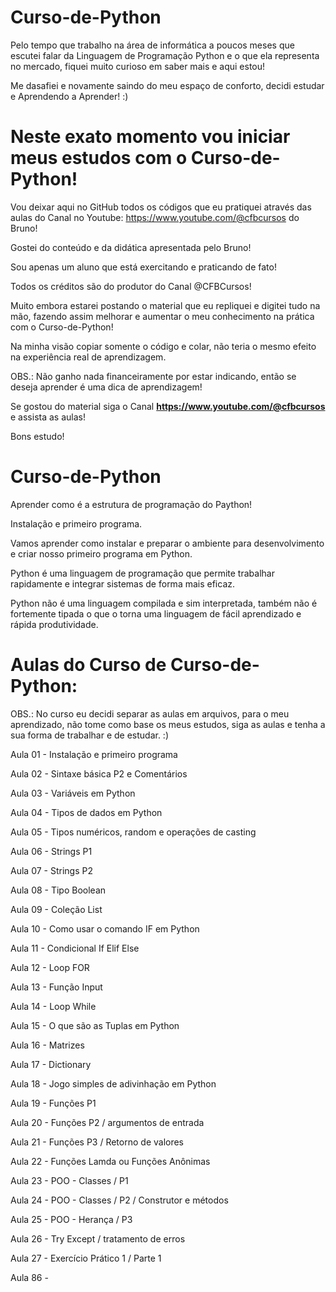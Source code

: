 # Curso-de-Python
Pelo tempo que trabalho na área de informática a poucos meses que escutei falar da Linguagem de Programação Python e o que ela representa no mercado, fiquei muito curioso em saber mais e aqui estou!

Me dasafiei e novamente saindo do meu espaço de conforto, decidi estudar e Aprendendo a Aprender! :)

# Neste exato momento vou iniciar meus estudos com o Curso-de-Python!
Vou deixar aqui no GitHub todos os códigos que eu pratiquei através das aulas do Canal no Youtube: https://www.youtube.com/@cfbcursos do Bruno!

Gostei do conteúdo e da didática apresentada pelo Bruno!

Sou apenas um aluno que está exercitando e praticando de fato!

Todos os créditos são do produtor do Canal @CFBCursos!

Muito embora estarei postando o material que eu repliquei e digitei tudo na mão, fazendo assim melhorar e aumentar o meu conhecimento na prática com o Curso-de-Python!

Na minha visão copiar somente o código e colar, não teria o mesmo efeito na experiência real de aprendizagem.

OBS.: Não ganho nada financeiramente por estar indicando, então se deseja aprender é uma dica de aprendizagem!

Se gostou do material siga o Canal **https://www.youtube.com/@cfbcursos** e assista as aulas!

Bons estudo!

# Curso-de-Python
Aprender como é a estrutura de programação do Paython!

Instalação e primeiro programa.

Vamos aprender como instalar e preparar o ambiente para desenvolvimento e criar nosso primeiro programa em Python.

Python é uma linguagem de programação que permite trabalhar rapidamente e integrar sistemas de forma mais eficaz.

Python não é uma linguagem compilada e sim interpretada, também não é fortemente tipada o que o torna uma linguagem de fácil aprendizado e rápida produtividade.

# Aulas do Curso de Curso-de-Python:

OBS.: No curso eu decidi separar as aulas em arquivos, para o meu aprendizado, não tome como base os meus estudos, siga as aulas e tenha a sua forma de trabalhar e de estudar. :)

Aula 01 - Instalação e primeiro programa

Aula 02 - Sintaxe básica P2 e Comentários

Aula 03 - Variáveis em Python

Aula 04 - Tipos de dados em Python

Aula 05 - Tipos numéricos, random e operações de casting

Aula 06 - Strings P1

Aula 07 - Strings P2

Aula 08 - Tipo Boolean

Aula 09 - Coleção List

Aula 10 - Como usar o comando IF em Python

Aula 11 - Condicional If Elif Else

Aula 12 - Loop FOR

Aula 13 - Função Input

Aula 14 - Loop While

Aula 15 - O que são as Tuplas em Python

Aula 16 - Matrizes

Aula 17 - Dictionary

Aula 18 - Jogo simples de adivinhação em Python

Aula 19 - Funções P1

Aula 20 - Funções P2 / argumentos de entrada

Aula 21 - Funções P3 / Retorno de valores

Aula 22 - Funções Lamda ou Funções Anônimas

Aula 23 - POO - Classes / P1

Aula 24 - POO - Classes / P2 / Construtor e métodos

Aula 25 - POO - Herança / P3

Aula 26 - Try Except / tratamento de erros

Aula 27 - Exercício Prático 1 / Parte 1



Aula 86 - 